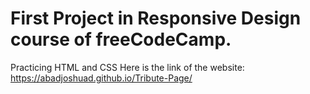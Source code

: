 # First Project in Responsive Design course of freeCodeCamp.
Practicing HTML and CSS 
Here is the link of the website: https://abadjoshuad.github.io/Tribute-Page/
